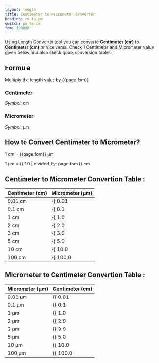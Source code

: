 ```yaml
---
layout: length
title: Centimeter to Micrometer Converter
heading: cm to μm
switch: μm-to-cm
fom: 100000
---
```


Using Length Converter tool you can converte **Centimeter (cm)** to **Centimeter (cm)** or vice versa. Check 1 Centimeter and Micrometer value given below and also check quick conversion tables.

## Formula
Multiply the length value by {{page.fom}}

### Centimeter
*Symbol*: cm

### Micrometer
*Symbol*: μm

## How to Convert Centimeter to Micrometer?
1 cm = {{page.fom}} μm

1 μm = {{ 1.0 | divided_by: page.fom }} cm

## Centimeter to Micrometer Convertion Table :

| Centimeter (cm) | Micrometer (μm) |
| ---- | ---- |
| 0.01 cm | {{ 0.01 | times: page.fom | round: 12 }} μm |
| 0.1 cm | {{ 0.1 | times: page.fom | round: 12 }} μm |
| 1 cm | {{ 1.0 | times: page.fom | round: 12 }} μm |
| 2 cm | {{ 2.0 | times: page.fom | round: 12 }} μm |
| 3 cm | {{ 3.0 | times: page.fom | round: 12 }} μm |
| 5 cm | {{ 5.0 | times: page.fom | round: 12 }} μm |
| 10 cm | {{ 10.0 | times: page.fom | round: 12 }} μm |
| 100 cm | {{ 100.0 | times: page.fom | round: 12 }} μm |

## Micrometer to Centimeter Convertion Table :

| Micrometer (μm) | Centimeter (cm) |
| ---- | ---- |
| 0.01 μm | {{ 0.01 | divided_by: page.fom | round: 12 }} cm |
| 0.1 μm | {{ 0.1 | divided_by: page.fom | round: 12 }} cm |
| 1 μm | {{ 1.0 | divided_by: page.fom | round: 12 }} cm |
| 2 μm | {{ 2.0 | divided_by: page.fom | round: 12 }} cm |
| 3 μm | {{ 3.0 | divided_by: page.fom | round: 12 }} cm |
| 5 μm | {{ 5.0 | divided_by: page.fom | round: 12 }} cm |
| 10 μm | {{ 10.0 | divided_by: page.fom | round: 12 }} cm |
| 100 μm | {{ 100.0 | divided_by: page.fom | round: 12 }} cm |

<script>
selectInput[3].selected = true
selectOutput[1].selected = true
</script>
